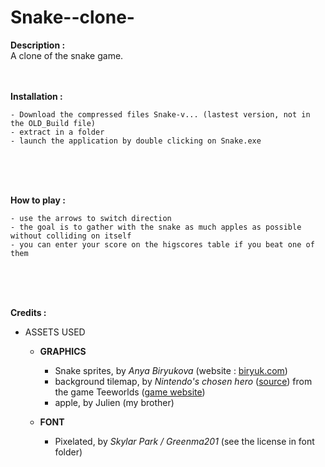 # Snake--clone-

<B>Description :</B><br>
A clone of the snake game.
<br><br><br>

<B>Installation :</B>

    - Download the compressed files Snake-v... (lastest version, not in the OLD_Build file)
    - extract in a folder
    - launch the application by double clicking on Snake.exe
</br></br></br>

<B>How to play : </B>

    - use the arrows to switch direction
    - the goal is to gather with the snake as much apples as possible without colliding on itself
    - you can enter your score on the higscores table if you beat one of them
</br></br></br>

<B>Credits :</B>

   - ASSETS USED

       - <B> GRAPHICS </B>
            - Snake sprites, by <I>Anya Biryukova</I> (website : <a href =http://www.biryuk.com>biryuk.com</a>)
            - background tilemap, by <I>Nintendo's chosen hero</I> (<a href = https://www.spriters-resource.com/pc_computer/teeworlds/sheet/97763/>source</a>) from the game Teeworlds (<a href = https://teeworlds.com/>game website</a>) 
            - apple, by Julien (my brother)</br>
            
        - <B>FONT</B>
           - Pixelated, by <I>Skylar Park / Greenma201</I> (see the license in font folder)</br>
